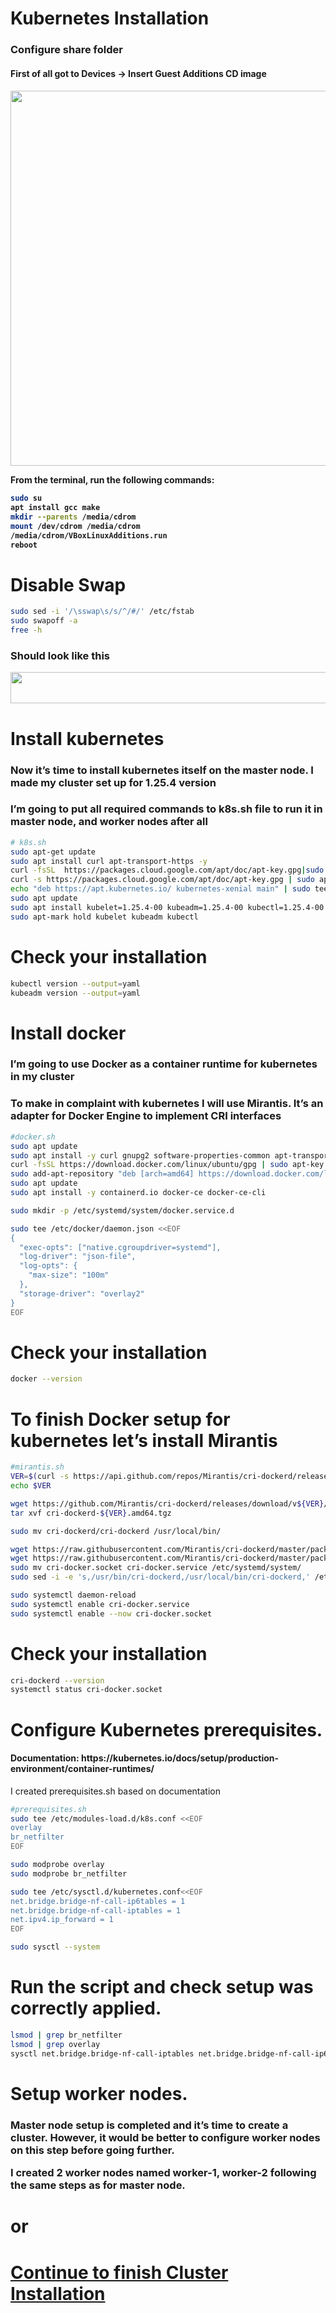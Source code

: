 # Kubernetes Installation

<h3>Configure share folder</h3>

<h4>First of all got to Devices -> Insert Guest Additions CD image<h4>
<img src="images/Screenshot_11.png" width="800" height="600">

From the terminal, run the following commands:

```sh
sudo su
apt install gcc make
mkdir --parents /media/cdrom
mount /dev/cdrom /media/cdrom
/media/cdrom/VBoxLinuxAdditions.run
reboot
```

# Disable Swap

```sh
sudo sed -i '/\sswap\s/s/^/#/' /etc/fstab
sudo swapoff -a
free -h
```
<h3>Should look like this</h3>
<img src="https://miro.medium.com/v2/resize:fit:720/format:webp/1*XFIwxWHc9SMMXMcWb65-GQ.png" width="900" height="50">

# Install kubernetes
<h3>Now it’s time to install kubernetes itself on the master node. I made my cluster set up for 1.25.4 version</h3>
<h3>I’m going to put all required commands to k8s.sh file to run it in master node, and worker nodes after all</h3>

```sh
# k8s.sh
sudo apt-get update
sudo apt install curl apt-transport-https -y
curl -fsSL  https://packages.cloud.google.com/apt/doc/apt-key.gpg|sudo gpg --dearmor -o /etc/apt/trusted.gpg.d/k8s.gpg
curl -s https://packages.cloud.google.com/apt/doc/apt-key.gpg | sudo apt-key add -
echo "deb https://apt.kubernetes.io/ kubernetes-xenial main" | sudo tee /etc/apt/sources.list.d/kubernetes.list
sudo apt update
sudo apt install kubelet=1.25.4-00 kubeadm=1.25.4-00 kubectl=1.25.4-00 -y
sudo apt-mark hold kubelet kubeadm kubectl
```
# Check your installation

```sh
kubectl version --output=yaml
kubeadm version --output=yaml
```
# Install docker

<h3>I’m going to use Docker as a container runtime for kubernetes in my cluster</h3>
<h3>To make in complaint with kubernetes I will use Mirantis. It’s an adapter for Docker Engine to implement CRI interfaces</h3>

```sh
#docker.sh
sudo apt update
sudo apt install -y curl gnupg2 software-properties-common apt-transport-https ca-certificates
curl -fsSL https://download.docker.com/linux/ubuntu/gpg | sudo apt-key add -
sudo add-apt-repository "deb [arch=amd64] https://download.docker.com/linux/ubuntu $(lsb_release -cs) stable"
sudo apt update
sudo apt install -y containerd.io docker-ce docker-ce-cli

sudo mkdir -p /etc/systemd/system/docker.service.d

sudo tee /etc/docker/daemon.json <<EOF
{
  "exec-opts": ["native.cgroupdriver=systemd"],
  "log-driver": "json-file",
  "log-opts": {
    "max-size": "100m"
  },
  "storage-driver": "overlay2"
}
EOF
```
# Check your installation

```sh
docker --version
```

# To finish Docker setup for kubernetes let’s install Mirantis

```sh
#mirantis.sh
VER=$(curl -s https://api.github.com/repos/Mirantis/cri-dockerd/releases/latest|grep tag_name | cut -d '"' -f 4|sed 's/v//g')
echo $VER

wget https://github.com/Mirantis/cri-dockerd/releases/download/v${VER}/cri-dockerd-${VER}.amd64.tgz
tar xvf cri-dockerd-${VER}.amd64.tgz

sudo mv cri-dockerd/cri-dockerd /usr/local/bin/

wget https://raw.githubusercontent.com/Mirantis/cri-dockerd/master/packaging/systemd/cri-docker.service
wget https://raw.githubusercontent.com/Mirantis/cri-dockerd/master/packaging/systemd/cri-docker.socket
sudo mv cri-docker.socket cri-docker.service /etc/systemd/system/
sudo sed -i -e 's,/usr/bin/cri-dockerd,/usr/local/bin/cri-dockerd,' /etc/systemd/system/cri-docker.service

sudo systemctl daemon-reload
sudo systemctl enable cri-docker.service
sudo systemctl enable --now cri-docker.socket
```

# Check your installation

```sh
cri-dockerd --version
systemctl status cri-docker.socket
```

# Configure Kubernetes prerequisites.
<h4>Documentation: https://kubernetes.io/docs/setup/production-environment/container-runtimes/</h4>

I created prerequisites.sh based on documentation

```sh
#prerequisites.sh
sudo tee /etc/modules-load.d/k8s.conf <<EOF
overlay
br_netfilter
EOF

sudo modprobe overlay
sudo modprobe br_netfilter

sudo tee /etc/sysctl.d/kubernetes.conf<<EOF
net.bridge.bridge-nf-call-ip6tables = 1
net.bridge.bridge-nf-call-iptables = 1
net.ipv4.ip_forward = 1
EOF

sudo sysctl --system
```

# Run the script and check setup was correctly applied.

```sh
lsmod | grep br_netfilter
lsmod | grep overlay
sysctl net.bridge.bridge-nf-call-iptables net.bridge.bridge-nf-call-ip6tables net.ipv4.ip_forward
```

# Setup worker nodes.

<h3>Master node setup is completed and it’s time to create a cluster. However, it would be better to configure worker nodes on this step before going further.<br>

I created 2 worker nodes named worker-1, worker-2 following the same steps as for master node.</h3>

# or

# [Continue to finish Cluster Installation][PlDa]
[PlDa]:<Kubernetes/Cluster installation/README.md>

